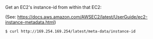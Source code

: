 Get an EC2's instance-id from within that EC2:

(See: https://docs.aws.amazon.com/AWSEC2/latest/UserGuide/ec2-instance-metadata.html)

```
$ curl http://169.254.169.254/latest/meta-data/instance-id
```
